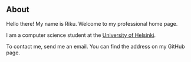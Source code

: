 ## About

Hello there! My name is Riku. Welcome to my professional home page.  

I am a computer science student at the [University of Helsinki](https://www.helsinki.fi/).

To contact me, send me an email. You can find the address on my GitHub page.
